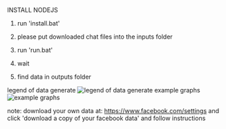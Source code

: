 INSTALL NODEJS


1. run 'install.bat'

2. please put downloaded chat files into the inputs folder

3. run 'run.bat'

4. wait

5. find data in outputs folder


legend of data generate
![legend of data generate](https://i.imgur.com/Q3JvRc3.png)
example graphs
![example graphs](https://i.imgur.com/lBbI5Im.png)

note: 
download your own data at: https://www.facebook.com/settings and click 'download a copy of your facebook data' and follow instructions
